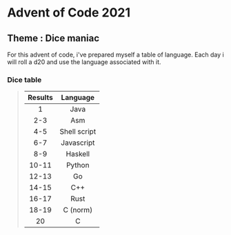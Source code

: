 # Advent of Code 2021
## Theme : Dice maniac

For this advent of code, i've prepared myself a table of language.
Each day i will roll a d20 and use the language associated with it.

### Dice table

>| Results | Language     |
>|:-------:|:------------:|
>|    1    | Java         |
>|   2-3   | Asm          |
>|   4-5   | Shell script |
>|   6-7   | Javascript   |
>|   8-9   | Haskell      |
>|  10-11  | Python       |
>|  12-13  | Go           |
>|  14-15  | C++          |
>|  16-17  | Rust         |
>|  18-19  | C (norm)     |
>|    20   | C            |
